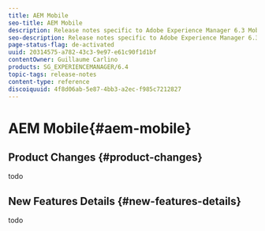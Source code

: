 ```yaml
---
title: AEM Mobile
seo-title: AEM Mobile
description: Release notes specific to Adobe Experience Manager 6.3 Mobile.
seo-description: Release notes specific to Adobe Experience Manager 6.3 Mobile.
page-status-flag: de-activated
uuid: 20314575-a782-43c3-9e97-e61c90f1d1bf
contentOwner: Guillaume Carlino
products: SG_EXPERIENCEMANAGER/6.4
topic-tags: release-notes
content-type: reference
discoiquuid: 4f8d06ab-5e87-4bb3-a2ec-f985c7212827
---
```


# AEM Mobile{#aem-mobile}

## Product Changes {#product-changes}

todo

## New Features Details {#new-features-details}

todo
